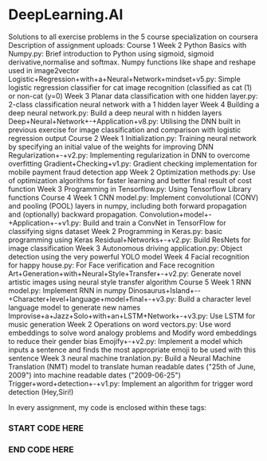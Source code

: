 # DeepLearning.AI
Solutions to all exercise problems in the 5 course specialization on coursera
Description of assignment uploads:
Course 1
 Week 2
  Python Basics with Numpy.py: Brief introduction to Python using sigmoid, sigmoid derivative,normalise and softmax. Numpy functions like shape and reshape used in image2vector 
  Logistic+Regression+with+a+Neural+Network+mindset+v5.py: Simple logistic regression classifier for cat image recognition (classified as cat (1) or non-cat (y=0)
 Week 3
  Planar data classification with one hidden layer.py: 2-class classification neural network with a 1 hidden layer
 Week 4
  Building a deep neural network.py: Build a deep neural with n hidden layers 
  Deep+Neural+Network+-+Application+v8.py: Utilising the DNN built in previous exercise for image classification and comparison with logistic regression output
Course 2
 Week 1
  Initialization.py: Training neural network by specifying an initial value of the weights for improving DNN
  Regularization+-+v2.py: Implementing regularization in DNN to overcome overfitting
  Gradient+Checking+v1.py: Gradient checking implementation for mobile payment fraud detection app
 Week 2
  Optimization methods.py: Use of optimization algorithms for faster learning and better final result of cost function
 Week 3
  Programming in Tensorflow.py: Using Tensorflow Library functions
Course 4
 Week 1
  CNN model.py: Implement convolutional (CONV) and pooling (POOL) layers in numpy, including both forward propagation and (optionally) backward propagation. 
  Convolution+model+-+Application+-+v1.py: Build and train a ConvNet in TensorFlow for classifying signs dataset
 Week 2
  Programming in Keras.py: basic programming using Keras
  Residual+Networks+-+v2.py: Build ResNets for image classification
 Week 3
  Autonomous driving application.py: Object detection using the very powerful YOLO model
 Week 4
  Facial recognition for happy house.py: For Face verification and Face recognition 
  Art+Generation+with+Neural+Style+Transfer+-+v2.py: Generate novel artistic images using neural style transfer algorithm 
Course 5
 Week 1
  RNN model.py: Implement RNN in numpy
  Dinosaurus+Island+--+Character+level+language+model+final+-+v3.py: Build a character level language model to generate new names
  Improvise+a+Jazz+Solo+with+an+LSTM+Network+-+v3.py: Use LSTM for music generation
 Week 2
  Operations on word vectors.py: Use word embeddings to solve word analogy problems and Modify word embeddings to reduce their gender bias 
  Emojify+-+v2.py: Implement a model which inputs a sentence and finds the most appropriate emoji to be used with this sentence
 Week 3
  neural machine tranlation.py: Build a Neural Machine Translation (NMT) model to translate human readable dates ("25th of June, 2009") into machine readable dates ("2009-06-25")
  Trigger+word+detection+-+v1.py: Implement an algorithm for trigger word detection (Hey,Siri!)
  
In every assignment, my code is enclosed within these tags:
### START CODE HERE ###
### END CODE HERE ###

